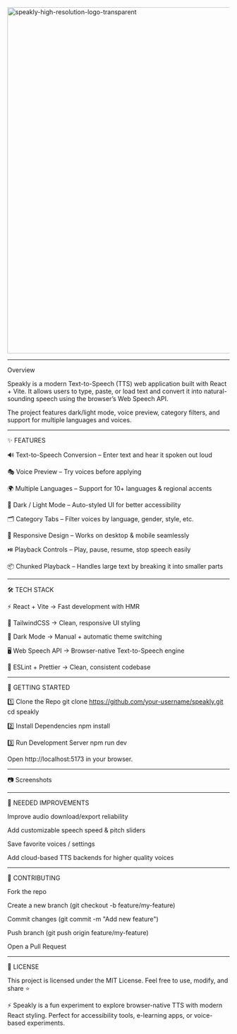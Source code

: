 <img width="2000" height="783" alt="speakly-high-resolution-logo-transparent" src="https://github.com/user-attachments/assets/67122773-6130-4a1e-82a6-aa23fd2613db" />

_________________________________________________________________________________________________________________________________________________________________________________________________________________________________________________

Overview

Speakly is a modern Text-to-Speech (TTS) web application built with React + Vite.
It allows users to type, paste, or load text and convert it into natural-sounding speech using the browser’s Web Speech API.

The project features dark/light mode, voice preview, category filters, and support for multiple languages and voices.
__________________________________________________________________________________________________________________________________________________________________________________________________________________________________________________

✨ FEATURES

🔊 Text-to-Speech Conversion – Enter text and hear it spoken out loud

🎭 Voice Preview – Try voices before applying

🌍 Multiple Languages – Support for 10+ languages & regional accents

🎨 Dark / Light Mode – Auto-styled UI for better accessibility

🗂️ Category Tabs – Filter voices by language, gender, style, etc.

📱 Responsive Design – Works on desktop & mobile seamlessly

⏯️ Playback Controls – Play, pause, resume, stop speech easily

📦 Chunked Playback – Handles large text by breaking it into smaller parts
________________________________________________________________________________________________________________________________________________________________________________________________________________________________________________

🛠️ TECH STACK

⚡ React + Vite → Fast development with HMR

🎨 TailwindCSS → Clean, responsive UI styling

🌙 Dark Mode → Manual + automatic theme switching

🖥️ Web Speech API → Browser-native Text-to-Speech engine

📂 ESLint + Prettier → Clean, consistent codebase
______________________________________________________________________________________________________________________________________________________________________________________________________________________________________________

🚀 GETTING STARTED

1️⃣ Clone the Repo
git clone https://github.com/your-username/speakly.git
cd speakly

2️⃣ Install Dependencies
npm install

3️⃣ Run Development Server
npm run dev


Open http://localhost:5173
 in your browser.
________________________________________________________________________________________________________________________________________________________________________________________________________________________________________________

📷 Screenshots

_______________________________________________________________________________________________________________________________________________________________________________________________________________________________________________

📌 NEEDED IMPROVEMENTS

 Improve audio download/export reliability

 Add customizable speech speed & pitch sliders

 Save favorite voices / settings

 Add cloud-based TTS backends for higher quality voices

_______________________________________________________________________________________________________________________________________________________________________________________________________________________________________________

🤝 CONTRIBUTING

Fork the repo

Create a new branch (git checkout -b feature/my-feature)

Commit changes (git commit -m "Add new feature")

Push branch (git push origin feature/my-feature)

Open a Pull Request

_________________________________________________________________________________________________________________________________________________________________________________________________________________________________________________

📜 LICENSE

This project is licensed under the MIT License.
Feel free to use, modify, and share ⭐

⚡ Speakly is a fun experiment to explore browser-native TTS with modern React styling. Perfect for accessibility tools, e-learning apps, or voice-based experiments.

